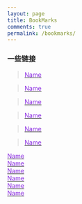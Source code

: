 ```yaml
---
layout: page
title: BookMarks
comments: true
permalink: /bookmarks/
---
```


### 一些链接

>   <a href="/" target="_blank" rel="noopener"><font color="#8a2be2"> Name </font> </a>

>   <a href="/" target="_blank" rel="noopener"><font color="#8a2be2"> Name </font> </a>

>   <a href="/" target="_blank" rel="noopener"><font color="#8a2be2"> Name </font> </a>

>   <a href="/" target="_blank" rel="noopener"><font color="#8a2be2"> Name </font> </a>

>   <a href="/" target="_blank" rel="noopener"><font color="#8a2be2"> Name </font> </a>

>   <a href="/" target="_blank" rel="noopener"><font color="#8a2be2"> Name </font> </a>


 <a href="/" target="_blank" rel="noopener"><font color="#8a2be2"> Name </font> </a> <br>
 <a href="/" target="_blank" rel="noopener"><font color="#8a2be2"> Name </font> </a> <br>
 <a href="/" target="_blank" rel="noopener"><font color="#8a2be2"> Name </font> </a> <br>
 <a href="/" target="_blank" rel="noopener"><font color="#8a2be2"> Name </font> </a> <br>
 <a href="/" target="_blank" rel="noopener"><font color="#8a2be2"> Name </font> </a> <br>
 <a href="/" target="_blank" rel="noopener"><font color="#8a2be2"> Name </font> </a> <br>
